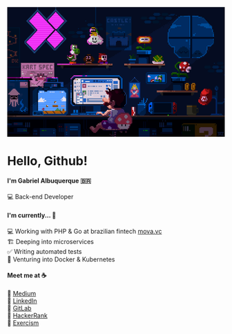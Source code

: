 <div align="center">
  <img src="mario.gif" align="center" width="620" height="300">
</div>


# Hello, Github!


#### I'm Gabriel Albuquerque :brazil:

:computer: Back-end Developer <br>

#### I'm currently... :hammer:

:computer: Working with PHP & Go at brazilian fintech [mova.vc](https://mova.vc/) <br>
:building_construction: Deeping into microservices <br>
:white_check_mark: Writing automated tests <br>
🐳 Venturing into Docker & Kubernetes <br>

#### Meet me at :coffee:

:pencil: [Medium](https://g4br.medium.com/) <br>
:briefcase: [LinkedIn](https://www.linkedin.com/in/gabriel-albuquerque-9a68b21a4/) <br>
🦊 [GitLab](https://gitlab.com/albuquerque53) <br>
:crown: [HackerRank](https://www.hackerrank.com/gabrielalbuquer1) <br>
:muscle:	[Exercism](https://exercism.org/profiles/albuquerque53)
